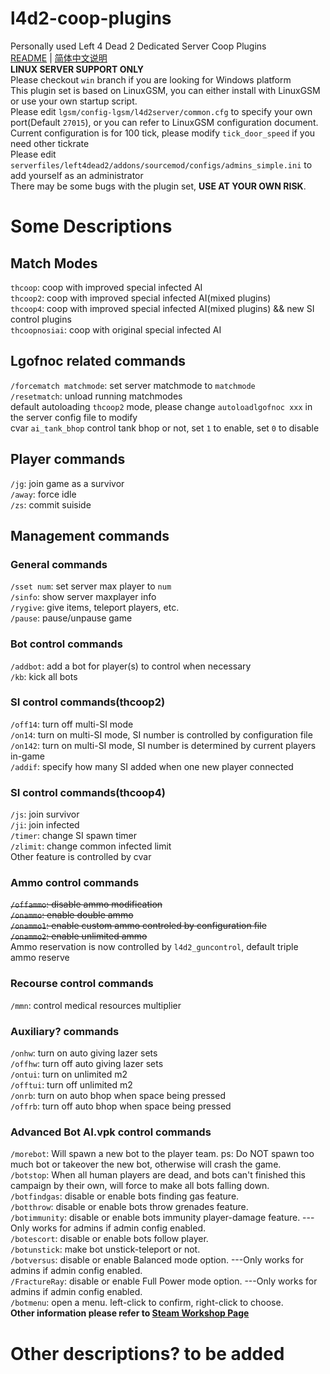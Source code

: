 # l4d2-coop-plugins
Personally used Left 4 Dead 2 Dedicated Server Coop Plugins  
[README](README.md) | [简体中文说明](README_zh_CN.md)  
**LINUX SERVER SUPPORT ONLY**  
Please checkout `win` branch if you are looking for Windows platform  
This plugin set is based on LinuxGSM, you can either install with LinuxGSM or use your own startup script.  
Please edit `lgsm/config-lgsm/l4d2server/common.cfg` to specify your own port(Default `27015`), or you can refer to LinuxGSM configuration document.  
Current configuration is for 100 tick, please modify `tick_door_speed` if you need other tickrate  
Please edit `serverfiles/left4dead2/addons/sourcemod/configs/admins_simple.ini` to add yourself as an administrator  
There may be some bugs with the plugin set, **USE AT YOUR OWN RISK**.  
# Some Descriptions
## Match Modes
`thcoop`: coop with improved special infected AI  
`thcoop2`: coop with improved special infected AI(mixed plugins)  
`thcoop4`: coop with improved special infected AI(mixed plugins) && new SI control plugins  
`thcoopnosiai`: coop with original special infected AI  
## Lgofnoc related commands
`/forcematch matchmode`: set server matchmode to `matchmode`  
`/resetmatch`: unload running matchmodes  
default autoloading `thcoop2` mode, please change `autoloadlgofnoc xxx` in the server config file to modify  
cvar `ai_tank_bhop` control tank bhop or not, set `1` to enable, set `0` to disable  
## Player commands
`/jg`: join game as a survivor  
`/away`: force idle  
`/zs`: commit suiside  
## Management commands
### General commands
`/sset num`: set server max player to `num`  
`/sinfo`: show server maxplayer info  
`/rygive`: give items, teleport players, etc.  
`/pause`: pause/unpause game  
### Bot control commands
`/addbot`: add a bot for player(s) to control when necessary  
`/kb`: kick all bots  
### SI control commands(thcoop2)
`/off14`: turn off multi-SI mode  
`/on14`: turn on multi-SI mode, SI number is controlled by configuration file  
`/on142`: turn on multi-SI mode, SI number is determined by current players in-game  
`/addif`: specify how many SI added when one new player connected  
### SI control commands(thcoop4)
`/js`: join survivor  
`/ji`: join infected  
`/timer`: change SI spawn timer  
`/zlimit`: change common infected limit  
Other feature is controlled by cvar  
### Ammo control commands
~~`/offammo`: disable ammo modification~~  
~~`/onammo`: enable double ammo~~  
~~`/onammo1`: enable custom ammo controled by configuration file~~  
~~`/onammo2`: enable unlimited ammo~~  
Ammo reservation is now controlled by `l4d2_guncontrol`, default triple ammo reserve  
### Recourse control commands
`/mmn`: control medical resources multiplier  
### Auxiliary? commands
`/onhw`: turn on auto giving lazer sets  
`/offhw`: turn off auto giving lazer sets  
`/ontui`: turn on unlimited m2  
`/offtui`: turn off unlimited m2  
`/onrb`: turn on auto bhop when space being pressed  
`/offrb`: turn off auto bhop when space being pressed  
### Advanced Bot AI.vpk control commands
`/morebot`: Will spawn a new bot to the player team. ps: Do NOT spawn too much bot or takeover the new bot, otherwise will crash the game.  
`/botstop`: When all human players are dead, and bots can't finished this campaign by their own, will force to make all bots falling down.  
`/botfindgas`: disable or enable bots finding gas feature.  
`/botthrow`: disable or enable bots throw grenades feature.  
`/botimmunity`: disable or enable bots immunity player-damage feature. ---Only works for admins if admin config enabled.  
`/botescort`: disable or enable bots follow player.  
`/botunstick`: make bot unstick-teleport or not.  
`/botversus`: disable or enable Balanced mode option. ---Only works for admins if admin config enabled.  
`/FractureRay`: disable or enable Full Power mode option. ---Only works for admins if admin config enabled.  
`/botmenu`: open a menu. left-click to confirm, right-click to choose.  
**Other information please refer to [Steam Workshop Page](https://steamcommunity.com/sharedfiles/filedetails/?id=1968764163)**
# Other descriptions? to be added